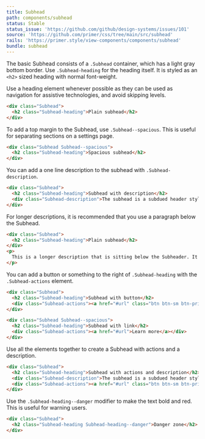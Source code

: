 ```yaml
---
title: Subhead
path: components/subhead
status: Stable
status_issue: 'https://github.com/github/design-systems/issues/101'
source: 'https://github.com/primer/css/tree/main/src/subhead'
rails: 'https://primer.style/view-components/components/subhead'
bundle: subhead
---
```



The basic Subhead consists of a `.Subhead` container, which has a light gray bottom border. Use `.Subhead-heading` for the heading itself. It is styled as an `<h2>` sized heading with normal font-weight.

Use a heading element whenever possible as they can be used as navigation for assistive technologies, and avoid skipping levels.

```html live title="Subhead"
<div class="Subhead">
  <h2 class="Subhead-heading">Plain subhead</h2>
</div>
```

To add a top margin to the Subhead, use `.Subhead--spacious`. This is useful for separating sections on a settings page.

```html live title="Spacious Subhead"
<div class="Subhead Subhead--spacious">
  <h2 class="Subhead-heading">Spacious subhead</h2>
</div>
```

You can add a one line description to the subhead with `.Subhead-description`.

```html live title="Subhead with description"
<div class="Subhead">
  <h2 class="Subhead-heading">Subhead with description</h2>
  <div class="Subhead-description">The subhead is a subdued header style with a light bottom border.</div>
</div>
```

For longer descriptions, it is recommended that you use a paragraph below the Subhead.

```html live  title="Subhead with longer description"
<div class="Subhead">
  <h2 class="Subhead-heading">Plain subhead</h2>
</div>
<p>
  This is a longer description that is sitting below the Subheader. It's much longer than a description that could sit comfortably in the Subhead. It might even have <strong>bold</strong> text. <a href="#">Click to learn more.</a>
</p>
```

You can add a button or something to the right of `.Subhead-heading` with the `.Subhead-actions` element.

```html live title="Subhead with actions"
<div class="Subhead">
  <h2 class="Subhead-heading">Subhead with button</h2>
  <div class="Subhead-actions"><a href="#url" class="btn btn-sm btn-primary" role="button">Action</a></div>
</div>

<div class="Subhead Subhead--spacious">
  <h2 class="Subhead-heading">Subhead with link</h2>
  <div class="Subhead-actions"><a href="#url">Learn more</a></div>
</div>
```

Use all the elements together to create a Subhead with actions and a description.

```html live title="Subhead with actions and description"
<div class="Subhead">
  <h2 class="Subhead-heading">Subhead with actions and description</h2>
  <div class="Subhead-description">The subhead is a subdued header style with a light bottom border.</div>
  <div class="Subhead-actions"><a href="#url" class="btn btn-sm btn-primary" role="button">Action</a></div>
</div>
```

Use the `.Subhead-heading--danger` modifier to make the text bold and red. This is useful for warning users.

```html live title="Subhead danger"
<div class="Subhead">
  <h2 class="Subhead-heading Subhead-heading--danger">Danger zone</h2>
</div>
```
